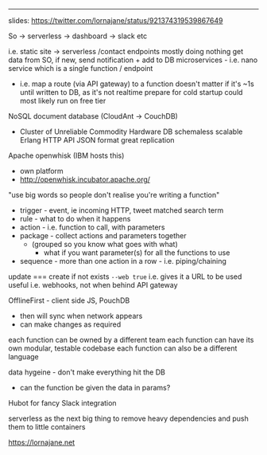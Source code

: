 ---
slides: https://twitter.com/lornajane/status/921374319539867649

So -> serverless -> dashboard
-> slack etc

i.e. static site -> serverless /contact endpoints
mostly doing nothing
get data from SO, if new, send notification + add to DB
microservices - i.e. nano service which is a single function / endpoint
- i.e. map a route (via API gateway) to a function
doesn't matter if it's ~1s until written to DB, as it's not realtime
prepare for cold startup
could most likely run on free tier

NoSQL document database (CloudAnt -> CouchDB)
- Cluster of Unreliable Commodity Hardware DB
schemaless
scalable
Erlang
HTTP API
JSON format
great replication

Apache openwhisk (IBM hosts this)
- own platform
- http://openwhisk.incubator.apache.org/

"use big words so people don't realise you're writing a function"
- trigger - event, ie incoming HTTP, tweet matched search term
- rule - what to do when it happens
- action - i.e. function to call, with parameters
- package - collect actions and parameters together
  - (grouped so you know what goes with what)
	- what if you want parameter(s) for all the functions to use
- sequence - more than one action in a row - i.e. piping/chaining

update === create if not exists
`--web true` i.e. gives it a URL to be used
useful i.e. webhooks, not when behind API gateway

OfflineFirst - client side JS, PouchDB
- then will sync when network appears
- can make changes as required

each function can be owned by a different team
each function can have its own modular, testable codebase
each function can also be a different language

data hygeine - don't make everything hit the DB
- can the function be given the data in params?

Hubot for fancy Slack integration

serverless as the next big thing to remove heavy dependencies and push them to little containers

https://lornajane.net
